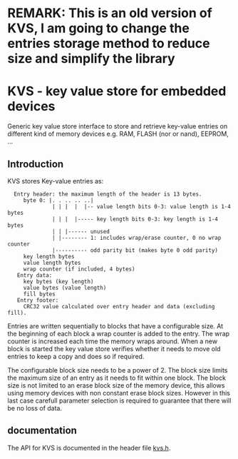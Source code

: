 <!--
  Copyright (c) 2022 Laczen

  SPDX-License-Identifier: Apache-2.0
-->
# REMARK: This is an old version of KVS, I am going to change the entries storage method to reduce size and simplify the library

# KVS - key value store for embedded devices

Generic key value store interface to store and retrieve key-value entries on
different kind of memory devices e.g. RAM, FLASH (nor or nand), EEPROM, ...

## Introduction

KVS stores Key-value entries as:

```
  Entry header: the maximum length of the header is 13 bytes.
     byte 0: |. . .. .. ..|
              | | |  |  |-- value length bits 0-3: value length is 1-4 bytes
              | | |  |----- key length bits 0-3: key length is 1-4 bytes
              | | |------ unused
              | |-------- 1: includes wrap/erase counter, 0 no wrap counter
              |---------- odd parity bit (makes byte 0 odd parity)
     key length bytes
     value length bytes
     wrap counter (if included, 4 bytes)
   Entry data:
     key bytes (key length)
     value bytes (value length)
     fill bytes
   Entry footer:
     CRC32 value calculated over entry header and data (excluding fill).
```

 Entries are written sequentially to blocks that have a configurable size. At
 the beginning of each block a wrap counter is added to the entry. The wrap
 counter is increased each time the memory wraps around. When a new block is
 started the key value store verifies whether it needs to move old entries to
 keep a copy and does so if required.

 The configurable block size needs to be a power of 2. The block size limits
 the maximum size of an entry as it needs to fit within one block. The block
 size is not limited to an erase block size of the memory device, this allows
 using memory devices with non constant erase block sizes. However in this
 last case carefull parameter selection is required to guarantee that there
 will be no loss of data.

 ## documentation

 The API for KVS is documented in the header file [kvs.h](./lib/include/kvs/kvs.h).
